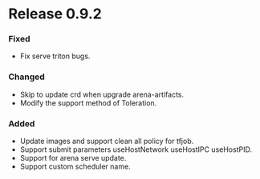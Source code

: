 # Release 0.9.2

### Fixed

- Fix serve triton bugs.

### Changed

- Skip to update crd when upgrade arena-artifacts.
- Modify the support method of Toleration.

### Added

- Update images and support clean all policy for tfjob.
- Support submit parameters useHostNetwork useHostIPC useHostPID.
- Support for arena serve update.
- Support custom scheduler name.
